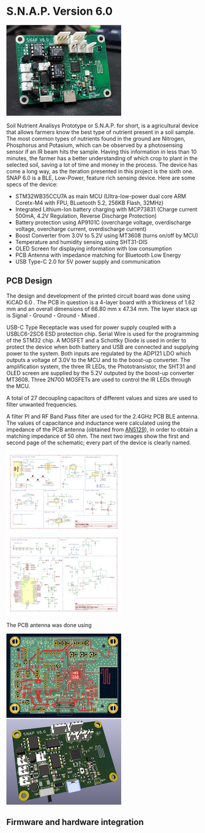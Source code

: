 # S.N.A.P. Version 6.0

<img src="SNAP Project PCB Files/PCB Files V6.0/Images/PCB Front 2.jpg" width="300px"></a>

Soil Nutrient Analisys Prototype or S.N.A.P. for short, is a agricultural device that allows farmers know the best type of nutrient present in a soil sample. The most common types of nutrients found in the ground are Nitrogen, Phosphorus and Potasium, which can be observed by a photosensing sensor if an IR beam hits the sample. Having this information in less than 10 minutes, the farmer has a better understanding of which crop to plant in the selected soil, saving a lot of time and money in the process. The device has come a long way, as the iteration presented in this project is the sixth one. SNAP 6.0 is a BLE, Low-Power, feature rich sensing device. Here are some specs of the device:

- STM32WB35CCU7A as main MCU (Ultra-low-power dual core ARM Coretx-M4 with FPU, BLuetooth 5.2, 256KB Flash, 32MHz)
- Integrated Lithium-Ion battery charging with MCP73831 (Charge current 500mA, 4.2V Regulation, Reverse Discharge Protection)
- Battery protection using AP9101C (overcharge voltage, overdischarge voltage, overcharge current, overdischarge current)
- Boost Converter from 3.0V to 5.2V using MT3608 (turns on/off by MCU)
- Temperature and humidity sensing using SHT31-DIS
- OLED Screen for displaying information with low consumption
- PCB Antenna with impedance matching for Bluetooth Low Energy
- USB Type-C 2.0 for 5V power supply and communication

## PCB Design
The design and development of the printed circuit board was done using KiCAD 6.0 . The PCB in question is a 4-layer board with a thickness of 1.62 mm and an overall dimensions of 66.80 mm x 47.34 mm. The layer stack up is Signal - Ground - Ground - Mixed . 

USB-C Type Receptacle was used for power supply coupled with a USBLC6-2SC6 ESD protection chip. Serial Wire is used for the programming of the STM32 chip. A MOSFET and a Schottky Diode is used in order to protect the device when both battery and USB are connected and supplying power to the system. Both inputs are regulated by the ADP121 LDO which outputs a voltage of 3.0V to the MCU and to the boost-up converter. The amplification system, the three IR LEDs, the Phototransistor, the SHT31 and OLED screen are supplied by the 5.2V outputed by the boost-up converter MT3608. Three 2N700 MOSFETs are used to control the IR LEDs through the MCU. 

A total of 27 decoupling capacitors of different values and sizes are used to filter unwanted frequencies. 

A filter PI and RF Band Pass filter are used for the 2.4GHz PCB BLE antenna. The values of capacitance and inductance were calculated using the impedance of the PCB antenna (obtained from [AN5129](https://www.st.com/resource/en/application_note/an5129-low-cost-pcb-antenna-for-24ghz-radio-meander-design-for-stm32wb-series-stmicroelectronics.pdf)), in order to obtain a matching impedance of 50 ohm. The next two images show the first and second page of the schematic; every part of the device is clearly named.

<img src="SNAP Project PCB Files/PCB Files V6.0/Images/Page 1 KiCAD Schematic.jpg" width="300px"></a>
<img src="SNAP Project PCB Files/PCB Files V6.0/Images/Page 2 KiCAD Schematic.jpg" width="300px"></a>

The PCB antenna was done using 

<img src="SNAP Project PCB Files/PCB Files V6.0/Images/PCB Design.jpg" width="300px"></a>
<img src="SNAP Project PCB Files/PCB Files V6.0/Images/3D PCB Front.jpg" width="300px"></a>

## Firmware and hardware integration


